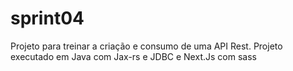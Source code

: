 # sprint04

 Projeto para treinar a criação e consumo de uma API Rest.
 Projeto executado em Java com Jax-rs e JDBC e Next.Js com sass
